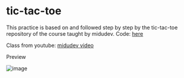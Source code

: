 #  tic-tac-toe

This practice is based on and followed step by step by the tic-tac-toe repository of the course taught by midudev. Code: [here](https://github.com/midudev/aprendiendo-react/tree/master/projects/02-tic-tac-toe)

Class from youtube: [midudev video](https://www.youtube.com/watch?v=qkzcjwnueLA)

Preview

![image](https://github.com/ericpastor/react-practice/assets/110885492/be24014d-ef2f-4b4c-9ed2-0f3982c50903)